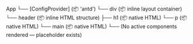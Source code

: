 App
└── [ConfigProvider] (📦 'antd')
    └── div (📦 inline layout container)
        └── header (📦 inline HTML structure)
            ├── h1 (📦 native HTML)
            └── p (📦 native HTML)
        └── main (📦 native HTML)
            └── (No active components rendered — placeholder exists)
